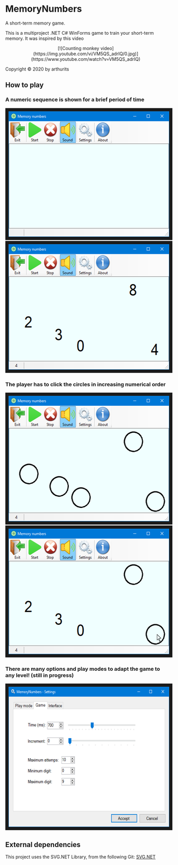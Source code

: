 # MemoryNumbers
A short-term memory game.

This is a multiproject .NET C# WinForms game to train your short-term memory. It was inspired by this video

<p align="center">
		[![Counting monkey video](https://img.youtube.com/vi/VM5QS_adrIQ/0.jpg)](https://www.youtube.com/watch?v=VM5QS_adrIQ)
</p>

Copyright © 2020 by arthurits

## How to play
### A numeric sequence is shown for a brief period of time
<p align="center">
	<kbd>
		<img src="/Media/Screenshot 01.png?raw=true" width="536" height="393" border="10"/>
		<img src="/Media/Screenshot 02.png?raw=true" width="536" height="393" border="10"/>
	</kbd>
</p>

### The player has to click the circles in increasing numerical order
<p align="center">
	<kbd>
		<img src="/Media/Screenshot 03.png?raw=true" width="536" height="393" border="10"/>
		<img src="/Media/Screenshot 04.png?raw=true" width="536" height="393" border="10"/>
	</kbd>
</p>

### There are many options and play modes to adapt the game to any level! (still in progress)
<p align="center">
	<kbd>
		<img src="/Media/Screenshot 05.png?raw=true" width="606" height="439" border="10"/>
	</kbd>
</p>

## External dependencies
This project uses the SVG.NET Library, from the following Git:
[SVG.NET](https://github.com/vvvv/SVG)